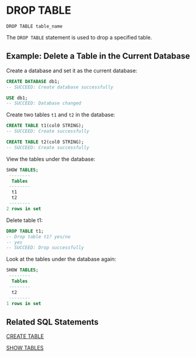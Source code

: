 # DROP TABLE

```
DROP TABLE table_name
```

The `DROP TABLE` statement is used to drop a specified table.

## Example: Delete a Table in the Current Database

Create a database and set it as the current database:

```sql
CREATE DATABASE db1;
-- SUCCEED: Create database successfully

USE db1;
-- SUCCEED: Database changed
```

Create two tables `t1` and `t2` in the database:

```sql
CREATE TABLE t1(col0 STRING);
-- SUCCEED: Create successfully

CREATE TABLE t2(col0 STRING);
-- SUCCEED: Create successfully
```

View the tables under the database:

```sql
SHOW TABLES;
 -------- 
  Tables  
 -------- 
  t1      
  t2      
 -------- 
2 rows in set

```

Delete table t1:

```sql
DROP TABLE t1;
-- Drop table t1? yes/no
-- yes
-- SUCCEED: Drop successfully
```

Look at the tables under the database again:

```sql
SHOW TABLES;
 -------- 
  Tables  
 --------      
  t2      
 -------- 
1 rows in set

```



## Related SQL Statements

[CREATE TABLE](../ddl/CREATE_TABLE_STATEMENT.md)

[SHOW TABLES](../ddl/SHOW_TABLES_STATEMENT.md)